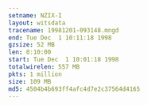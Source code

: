 ```yaml
---
setname: NZIX-I
layout: witsdata
tracename: 19981201-093148.mngd
end: Tue Dec  1 10:11:18 1998
gzsize: 52 MB
len: 0:10:00
start: Tue Dec  1 10:01:18 1998
totalwirelen: 557 MB
pkts: 1 million
size: 109 MB
md5: 4504b4b693ff4afc4d7e2c37564d4165
---
```

